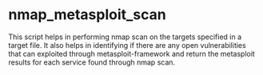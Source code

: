 # nmap_metasploit_scan

This script helps in performing nmap scan on the targets specified in a target file. It also helps in identifying if there are any open vulnerabilities that can exploited through metasploit-framework and return the metasploit results for each service found through nmap scan.
